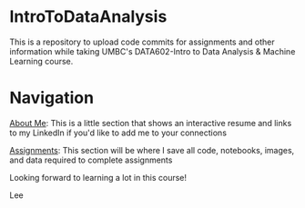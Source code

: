# IntroToDataAnalysis

This is a repository to upload code commits for assignments and other information while taking UMBC's DATA602-Intro to Data Analysis & Machine Learning course.

# Navigation

<a href=https://github.com/Lwhieldon/IntroToDataAnalysis/tree/master/About%20Me>About Me</a>: This is a little section that shows an interactive resume and links to my LinkedIn if you'd like to add me to your connections

<a href=https://github.com/Lwhieldon/IntroToDataAnalysis/tree/master/Assignments>Assignments</a>: This section will be where I save all code, notebooks, images, and data required to complete assignments

Looking forward to learning a lot in this course!

Lee
